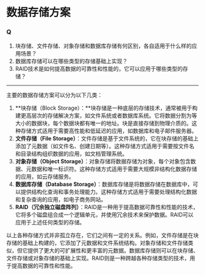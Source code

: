 # 数据存储方案

### Q
1. 块存储、文件存储、对象存储和数据库存储有何区别，各自适用于什么样的应用场景？
2. 数据库存储可以在哪些类型的存储基础上实现？
3. RAID技术是如何提高数据的可靠性和性能的，它可以应用于哪些类型的存储？

---

主要的数据存储方案可以分为以下几类：

1. **块存储（Block Storage）：**块存储是一种底层的存储技术，通常被用于构建更高层次的存储解决方案，如文件系统或者数据库系统。它将数据分割为等大小的数据块，每个数据块都有唯一的地址。块是直接存储到物理介质的。这种存储方式适用于需要高性能和低延迟的应用，如数据库和电子邮件服务器。
2. **文件存储（File Storage）**：文件存储是基于文件系统的，它在块存储的基础上添加了元数据（如文件名、创建日期等）。这种存储方式适用于需要按文件名和目录结构组织数据的应用，如文档管理系统。
3. **对象存储（Object Storage）**：对象存储将数据存储为对象，每个对象包含数据、元数据和唯一标识符。这种存储方式适用于需要大规模非结构化数据存储的应用，如云存储服务。
4. **数据库存储（Database Storage）**：数据库存储是将数据存储在数据库中，可以提供结构化查询和事务处理能力。这种存储方式适用于需要处理结构化数据和复杂查询的应用，如电子商务网站。
5. **RAID（冗余独立磁盘阵列）**：RAID是一种用于提高数据可靠性和性能的技术，它将多个磁盘组合成一个逻辑单元，并使用冗余技术来保护数据。RAID可以应用于上述任何类型的存储。

以上各种存储方式并非孤立存在，它们之间有一定的关系。例如，文件存储是在块存储的基础上构建的，它添加了元数据和文件系统结构。对象存储和文件存储类似，但它提供了更大的可扩展性和更丰富的元数据。数据库存储则可以在块存储、文件存储或对象存储的基础上实现。RAID则是一种跨越各种存储类型的技术，用于提高数据的可靠性和性能。